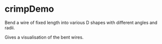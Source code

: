 # crimpDemo

Bend a wire of fixed length into various D shapes with different angles and radii. 

Gives a visualisation of the bent wires.
